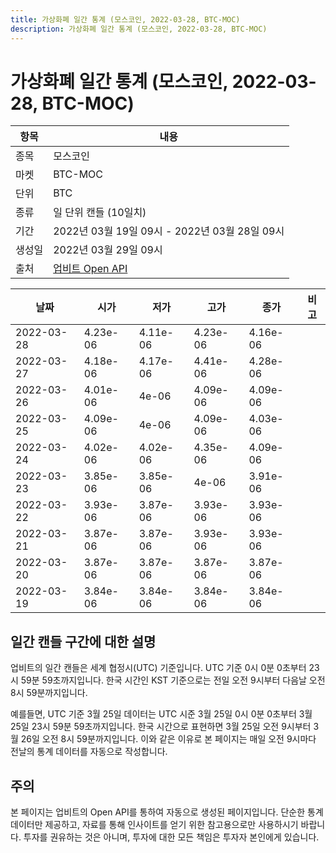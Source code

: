 ```yaml
---
title: 가상화폐 일간 통계 (모스코인, 2022-03-28, BTC-MOC)
description: 가상화폐 일간 통계 (모스코인, 2022-03-28, BTC-MOC)
---
```



가상화폐 일간 통계 (모스코인, 2022-03-28, BTC-MOC)
===

|항목|내용|
|--|--|
|종목|모스코인|
|마켓|BTC-MOC|
|단위|BTC|
|종류|일 단위 캔들 (10일치)|
|기간|2022년 03월 19일 09시 - 2022년 03월 28일 09시|
|생성일|2022년 03월 29일 09시|
|출처|[업비트 Open API](https://docs.upbit.com)|


|날짜|시가|저가|고가|종가|비고|
|--|--|--|--|--|--|
|2022-03-28|4.23e-06|4.11e-06|4.23e-06|4.16e-06|    |
|2022-03-27|4.18e-06|4.17e-06|4.41e-06|4.28e-06|    |
|2022-03-26|4.01e-06|4e-06|4.09e-06|4.09e-06|    |
|2022-03-25|4.09e-06|4e-06|4.09e-06|4.03e-06|    |
|2022-03-24|4.02e-06|4.02e-06|4.35e-06|4.09e-06|    |
|2022-03-23|3.85e-06|3.85e-06|4e-06|3.91e-06|    |
|2022-03-22|3.93e-06|3.87e-06|3.93e-06|3.93e-06|    |
|2022-03-21|3.87e-06|3.87e-06|3.93e-06|3.93e-06|    |
|2022-03-20|3.87e-06|3.87e-06|3.87e-06|3.87e-06|    |
|2022-03-19|3.84e-06|3.84e-06|3.84e-06|3.84e-06|    |


일간 캔들 구간에 대한 설명
---


업비트의 일간 캔들은 세계 협정시(UTC) 기준입니다. 
UTC 기준 0시 0분 0초부터 23시 59분 59초까지입니다. 
한국 시간인 KST 기준으로는 전일 오전 9시부터 다음날 오전 8시 59분까지입니다. 


예를들면, UTC 기준 3월 25일 데이터는 UTC 시준 3월 25일 0시 0분 0초부터 3월 25일 23시 59분 59초까지입니다. 
한국 시간으로 표현하면 3월 25일 오전 9시부터 3월 26일 오전 8시 59분까지입니다. 
이와 같은 이유로 본 페이지는 매일 오전 9시마다 전날의 통계 데이터를 자동으로 작성합니다. 


주의
---


본 페이지는 업비트의 Open API를 통하여 자동으로 생성된 페이지입니다. 
단순한 통계 데이터만 제공하고, 자료를 통해 인사이트를 얻기 위한 참고용으로만 사용하시기 바랍니다. 
투자를 권유하는 것은 아니며, 투자에 대한 모든 책임은 투자자 본인에게 있습니다. 
